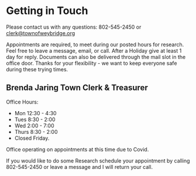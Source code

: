 
# Getting in Touch

Please contact us with any questions:  802-545-2450 or clerk@townofweybridge.org 

Appointments are required, to meet during our posted hours for research.  Feel free to leave a message, email, or call. After a Holiday give at least 1 day for reply. Documents can also be delivered through the mail slot in the office door.  Thanks for your flexibility - we want to keep everyone safe during these trying times. 

## Brenda Jaring Town Clerk & Treasurer  
Office Hours:
- Mon 12:30 - 4:30
- Tues 8:30 - 2:00
- Wed 2:00 - 7:00 
- Thurs 8:30 - 2:00
- Closed Friday. 

Office operating on appointments at this time due to Covid. 

If you would like to do some Research schedule your appointment by calling 802-545-2450 or leave a message and I will return your call.

